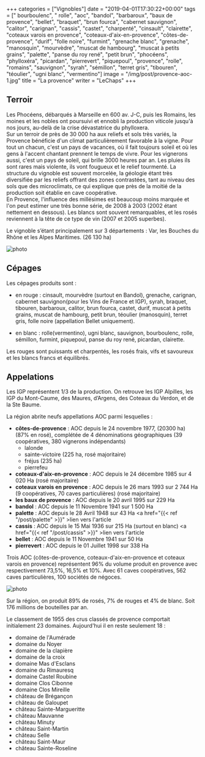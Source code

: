 +++
categories = ["Vignobles"]
date = "2019-04-01T17:30:22+00:00"
tags = [" bourboulenc", " rolle", "aoc", "bandol", "barbaroux", "baux de provence", "bellet", "braquet", "brun fourca", "cabernet sauvignon", "calitor", "carignan", "cassis", "castet", "charpenté", "cinsault", "clairette", "coteaux varois en provence", "coteaux-d'aix-en-provence", "côtes-de-provence", "durif", "folle noire", "furmint", "grenache blanc", "grenache", "manosquin", "mourvèdre", "muscat de hambourg", "muscat à petits grains", "palette", "panse du roy rené", "petit brun", "phocéens", "phylloxéra", "picardan", "pierrevert", "piquepoul", "provence", "rolle", "romains", "sauvignon", "syrah", "sémillon", "terret gris", "tibouren", "téoulier", "ugni blanc", "vermentino"] 
image = "/img/post/provence-aoc-1.jpg"
title = "La provence"
writer = "LeChaps"
+++

## Terroir

Les Phocéens, débarqués à Marseille en 600 av. J-C, puis les Romains, les moines et les nobles ont poursuivi et ennobli la production viticole jusqu'à nos jours, au-delà de la crise dévastatrice du phylloxera.  
Sur un terroir de près de 30 000 ha aux reliefs et sols très variés, la Provence bénéficie d'un climat particulièrement favorable à la vigne. Pour tout un chacun, c'est un pays de vacances, où il fait toujours soleil et où les gens à l'accent chantant prennent le temps de vivre. Pour les vignerons aussi, c'est un pays de soleil, qui brille 3000 heures par an. Les pluies ils sont rares mais violente, ils vont fougueux et le relief tourmenté. La structure du vignoble est souvent morcelée, la géologie étant très diversifiée par les reliefs offrant des zones contrastées, tant au niveau des sols que des microclimats, ce qui explique que près de la moitié de la production soit établie en cave coopérative.  
En Provence, l'influence des millésimes est beaucoup moins marquée et l'on peut estimer une très bonne série, de 2008 à 2003 (2002 étant nettement en dessous). Les blancs sont souvent remarquables, et les rosés reviennent à la tête de ce type de vin (2007 et 2005 superbes).

Le vignoble s’étant principalement sur 3 départements : Var, les Bouches du Rhône et les Alpes Maritimes. (26 130 ha)  

![photo][1]

## Cépages

Les cépages produits sont :

* en rouge : cinsault, mourvèdre (surtout en Bandol), grenache, carignan, cabernet sauvignon(pour les Vins de France et IGP), syrah, braquet, tibouren, barbaroux, calitor, brun fourca, castet, durif, muscat à petits grains, muscat de hambourg, petit brun, téoulier (manosquin), terret gris, folle noire (appellation Bellet uniquement).

* en blanc : rolle(vermentino), ugni blanc, sauvignon, bourboulenc, rolle, sémillon, furmint, piquepoul, panse du roy rené, picardan, clairette.  

Les rouges sont puissants et charpentés, les rosés frais, vifs et savoureux et les blancs francs et équilibrés.

## Appelations

Les IGP représentent 1/3 de la production. On retrouve les IGP Alpilles, les IGP du Mont-Caume, des Maures, d’Argens, des Coteaux du Verdon, et de la Ste Baume.

La région abrite neufs appellations AOC parmi lesquelles :

* **côtes-de-provence** : AOC depuis le 24 novembre 1977, (20300 ha) (87% en rosé), complétée de 4 dénominations géographiques (39 coopératives, 380 vignerons indépendants)
  * lalonde
  * sainte-victoire (225 ha, rosé majoritaire)
  * fréjus (235 ha)
  * pierrefeu
* **coteaux-d'aix-en-provence** : AOC depuis le 24 décembre 1985 sur 4 020 Ha (rosé majoritaire)
* **coteaux varois en provence** : AOC depuis le 26 mars 1993 sur 2 744 Ha (9 coopératives, 70 caves particulières) (rosé majoritaire)
* **les baux de provence** : AOC depuis le 20 avril 1995 sur 229 Ha
* **bandol** : AOC depuis le 11 Novembre 1941 sur 1 500 Ha
* **palette** : AOC depuis le 28 Avril 1948 sur 43 Ha <a href="{{< ref "/post/palette" >}}" >lien vers l'article</a>
* **cassis** : AOC depuis le 15 Mai 1936 sur 215 Ha (surtout en blanc)  <a href="{{< ref "/post/cassis" >}}" >lien vers l'article</a> 
* **bellet** : AOC depuis le 11 Novembre 1941 sur 50 Ha
* **pierrevert** : AOC depuis le 01 Juillet 1998 sur 338 Ha

Trois AOC (côtes-de-provence, coteaux-d'aix-en-provence et coteaux varois en provence) représentent 96% du volume produit en provence avec respectivement 73,5%, 16,5% et 10%. Avec 61 caves coopératives, 562 caves particulières, 100 sociétés de négoces.

![photo][2]

Sur la région, on produit 89% de rosés, 7% de rouges et 4% de blanc. Soit 176 millions de bouteilles par an.

Le classement de 1955 des crus classés de provence comportait initialement 23 domaines. Aujourd'hui il en reste seulement 18 :

* domaine de l'Aumérade
* domaine du Noyer
* domaine de la clapière
* domaine de la croix
* domaine Mas d'Esclans
* domaine du Rimauresq
* domaine Castel Roubine
* domaine Clos Cibonne
* domaine Clos Mireille
* château de Brégançon
* château de Galoupet
* château Sainte-Margueritte
* château Mauvanne
* château Minuty
* château Saint-Martin
* château Selle
* château Saint-Maur
* château Sainte-Roseline

[1]: /img/post/provence-aoc-1.jpg
[2]: /img/post/provence-aoc-2.jpg